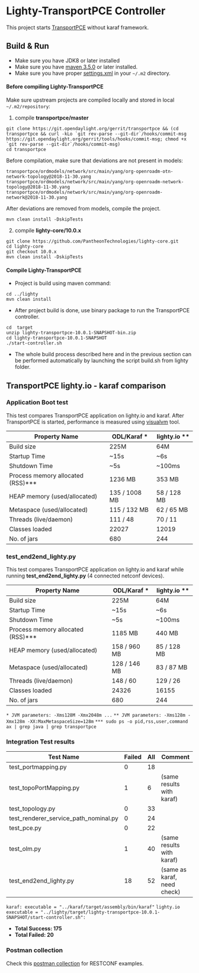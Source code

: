 # Lighty-TransportPCE Controller

This project starts [TransportPCE](https://git.opendaylight.org/gerrit/#/admin/projects/transportpce) without karaf framework.

## Build & Run
* Make sure you have JDK8 or later installed
* Make sure you have [maven 3.5.0](https://maven.apache.org/download.cgi) or later installed.
* Make sure you have proper [settings.xml](https://github.com/opendaylight/odlparent/blob/master/settings.xml)  in your ``~/.m2`` directory.

#### Before compiling Lighty-TransportPCE
Make sure upstream projects are compiled locally and stored in local ``~/.m2/repository``:
1. compile __transportpce/master__
```
git clone https://git.opendaylight.org/gerrit/transportpce && (cd transportpce && curl -kLo `git rev-parse --git-dir`/hooks/commit-msg https://git.opendaylight.org/gerrit/tools/hooks/commit-msg; chmod +x `git rev-parse --git-dir`/hooks/commit-msg)
cd transportpce
```
Before compilation, make sure that deviations are not present in models:
```
transportpce/ordmodels/network/src/main/yang/org-openroadm-otn-network-topology@2018-11-30.yang
transportpce/ordmodels/network/src/main/yang/org-openroadm-network-topology@2018-11-30.yang
transportpce/ordmodels/network/src/main/yang/org-openroadm-network@2018-11-30.yang
```
After deviations are removed from models, compile the project.
```
mvn clean install -DskipTests
```
2. compile __lighty-core/10.0.x__
```
git clone https://github.com/PantheonTechnologies/lighty-core.git
cd lighty-core
git checkout 10.0.x
mvn clean install -DskipTests
```
#### Compile Lighty-TransportPCE
* Project is build using maven command:
```
cd ../lighty
mvn clean install
```
* After project build is done, use binary package to run the TransportPCE controller.
```
cd  target
unzip lighty-transportpce-10.0.1-SNAPSHOT-bin.zip
cd lighty-transportpce-10.0.1-SNAPSHOT
./start-controller.sh
```
* The whole build process described here and in the previous section can be performed automatically by launching the script build.sh from lighty folder.

## TransportPCE lighty.io - karaf comparison

### Application Boot test
This test compares TransportPCE application on lighty.io and karaf.
After TransportPCE is started, performance is measured using [visualvm](https://visualvm.github.io/) tool.

| Property Name                     | ODL/Karaf *    | lighty.io ** |
|-----------------------------------|----------------|--------------|
| Build size                        | 225M           | 64M          |
| Startup Time                      | ~15s           | ~6s          |
| Shutdown Time                     | ~5s            | ~100ms       |
| Process memory allocated (RSS)*** | 1236 MB        | 353 MB       |
| HEAP memory (used/allocated)      | 135 / 1008 MB  | 58 / 128 MB  |
| Metaspace (used/allocated)        | 115 / 132 MB   | 62 /  65 MB  |
| Threads (live/daemon)             | 111 / 48       | 70 /  11     |
| Classes loaded                    | 22027          | 12019        |
| No. of jars                       | 680            | 244          |

### test_end2end_lighty.py
This test compares TransportPCE application on lighty.io and karaf while running __test_end2end_lighty.py__ (4 connected netconf devices).

| Property Name                     | ODL/Karaf *    | lighty.io ** |
|-----------------------------------|----------------|--------------|
| Build size                        | 225M           | 64M          |
| Startup Time                      | ~15s           | ~6s          |
| Shutdown Time                     | ~5s            | ~100ms       |
| Process memory allocated (RSS)*** | 1185 MB        | 440 MB       |
| HEAP memory (used/allocated)      | 158 / 960 MB   | 85 / 128 MB  |
| Metaspace (used/allocated)        | 128 / 146 MB   | 83 /  87 MB  |
| Threads (live/daemon)             | 148 / 60       | 129 / 26     |
| Classes loaded                    | 24326          | 16155        |
| No. of jars                       | 680            | 244          |

`* JVM parameters: -Xms128M -Xmx2048m ...`
`** JVM parameters: -Xms128m -Xmx128m -XX:MaxMetaspaceSize=128m`
`*** sudo ps -o pid,rss,user,command ax | grep java | grep transportpce`

### Integration Test results
| Test Name                             | Failed | All | Comment                    |
|---------------------------------------|--------|-----|----------------------------|
| test_portmapping.py                   | 0      |  18 |                            |
| test_topoPortMapping.py               | 1      |   6 | (same results with karaf)  |
| test_topology.py                      | 0      |  33 |                            |
| test_renderer_service_path_nominal.py | 0      |  24 |                            |
| test_pce.py                           | 0      |  22 |                            |
| test_olm.py                           | 1      |  40 | (same results with karaf)  |
| test_end2end_lighty.py                | 18     |  52 | (same as karaf, need check)|

`karaf: executable = "../karaf/target/assembly/bin/karaf"`
`lighty.io executable = "../lighty/target/lighty-transportpce-10.0.1-SNAPSHOT/start-controller.sh": `

* __Total Success: 175__
* __Total Failed: 20__

### Postman collection
Check this [postman collection](docs/TransportPCE.postman_collection.json) for RESTCONF examples.
